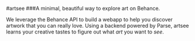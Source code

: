 #artsee
###A minimal, beautiful way to explore art on Behance.

We leverage the Behance API to build a webapp to help you discover artwork that you can really love.  Using a backend powered by Parse, artsee learns your creative tastes to figure out what _art_ you want to _see_.  
